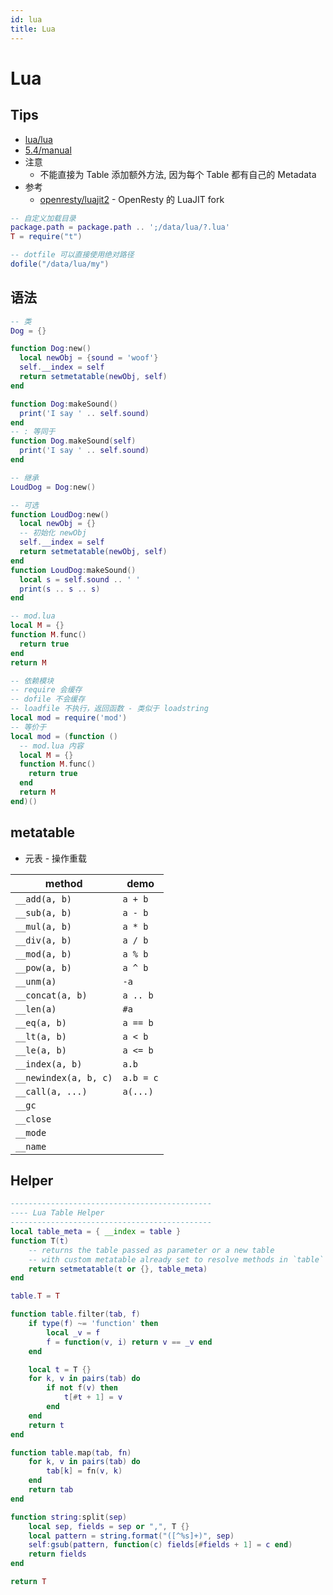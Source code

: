 ```yaml
---
id: lua
title: Lua
---
```


# Lua

## Tips
- [lua/lua](https://github.com/lua/lua)
- [5.4/manual](https://www.lua.org/manual/5.4/manual.html)
- 注意
  - 不能直接为 Table 添加额外方法, 因为每个 Table 都有自己的 Metadata
- 参考
  - [openresty/luajit2](https://github.com/openresty/luajit2) - OpenResty 的 LuaJIT fork

```lua
-- 自定义加载目录
package.path = package.path .. ';/data/lua/?.lua'
T = require("t")

-- dotfile 可以直接使用绝对路径
dofile("/data/lua/my")
```

## 语法

```lua
-- 类
Dog = {}

function Dog:new()
  local newObj = {sound = 'woof'}
  self.__index = self
  return setmetatable(newObj, self)
end

function Dog:makeSound()
  print('I say ' .. self.sound)
end
-- : 等同于
function Dog.makeSound(self)
  print('I say ' .. self.sound)
end

-- 继承
LoudDog = Dog:new()

-- 可选
function LoudDog:new()
  local newObj = {}
  -- 初始化 newObj
  self.__index = self
  return setmetatable(newObj, self)
end
function LoudDog:makeSound()
  local s = self.sound .. ' '
  print(s .. s .. s)
end

-- mod.lua
local M = {}
function M.func()
  return true
end
return M

-- 依赖模块
-- require 会缓存
-- dofile 不会缓存
-- loadfile 不执行，返回函数 - 类似于 loadstring
local mod = require('mod')
-- 等价于
local mod = (function ()
  -- mod.lua 内容
  local M = {}
  function M.func()
    return true
  end
  return M
end)()
```

## metatable

- 元表 - 操作重载

| method                | demo      |
| --------------------- | --------- |
| `__add(a, b)`         | `a + b`   |
| `__sub(a, b)`         | `a - b`   |
| `__mul(a, b)`         | `a * b`   |
| `__div(a, b)`         | `a / b`   |
| `__mod(a, b)`         | `a % b`   |
| `__pow(a, b)`         | `a ^ b`   |
| `__unm(a)`            | `-a`      |
| `__concat(a, b)`      | `a .. b`  |
| `__len(a)`            | `#a`      |
| `__eq(a, b)`          | `a == b`  |
| `__lt(a, b)`          | `a < b`   |
| `__le(a, b)`          | `a <= b`  |
| `__index(a, b)`       | `a.b`     | fn(tbl,key) or a table |
| `__newindex(a, b, c)` | `a.b = c` |
| `__call(a, ...)`      | `a(...)`  |
| `__gc`                |           |
| `__close`             |           |
| `__mode`              |           |
| `__name`              |           |

## Helper

```lua
---------------------------------------------
---- Lua Table Helper
---------------------------------------------
local table_meta = { __index = table }
function T(t)
    -- returns the table passed as parameter or a new table
    -- with custom metatable already set to resolve methods in `table`
    return setmetatable(t or {}, table_meta)
end

table.T = T

function table.filter(tab, f)
    if type(f) ~= 'function' then
        local _v = f
        f = function(v, i) return v == _v end
    end

    local t = T {}
    for k, v in pairs(tab) do
        if not f(v) then
            t[#t + 1] = v
        end
    end
    return t
end

function table.map(tab, fn)
    for k, v in pairs(tab) do
        tab[k] = fn(v, k)
    end
    return tab
end

function string:split(sep)
    local sep, fields = sep or ",", T {}
    local pattern = string.format("([^%s]+)", sep)
    self:gsub(pattern, function(c) fields[#fields + 1] = c end)
    return fields
end

return T
```

